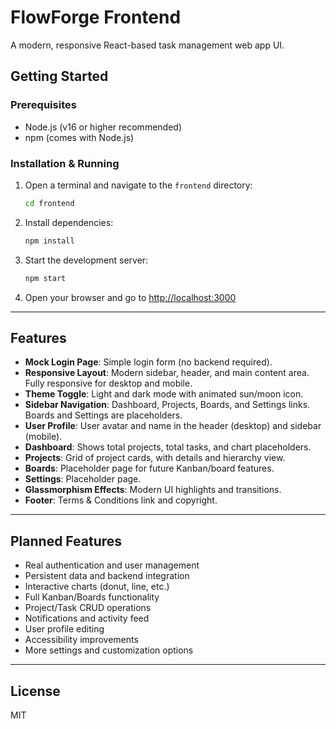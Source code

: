 # FlowForge Frontend

A modern, responsive React-based task management web app UI.

## Getting Started

### Prerequisites
- Node.js (v16 or higher recommended)
- npm (comes with Node.js)

### Installation & Running
1. Open a terminal and navigate to the `frontend` directory:
   ```sh
   cd frontend
   ```
2. Install dependencies:
   ```sh
   npm install
   ```
3. Start the development server:
   ```sh
   npm start
   ```
4. Open your browser and go to [http://localhost:3000](http://localhost:3000)

---

## Features
- **Mock Login Page**: Simple login form (no backend required).
- **Responsive Layout**: Modern sidebar, header, and main content area. Fully responsive for desktop and mobile.
- **Theme Toggle**: Light and dark mode with animated sun/moon icon.
- **Sidebar Navigation**: Dashboard, Projects, Boards, and Settings links. Boards and Settings are placeholders.
- **User Profile**: User avatar and name in the header (desktop) and sidebar (mobile).
- **Dashboard**: Shows total projects, total tasks, and chart placeholders.
- **Projects**: Grid of project cards, with details and hierarchy view.
- **Boards**: Placeholder page for future Kanban/board features.
- **Settings**: Placeholder page.
- **Glassmorphism Effects**: Modern UI highlights and transitions.
- **Footer**: Terms & Conditions link and copyright.

---

## Planned Features
- Real authentication and user management
- Persistent data and backend integration
- Interactive charts (donut, line, etc.)
- Full Kanban/Boards functionality
- Project/Task CRUD operations
- Notifications and activity feed
- User profile editing
- Accessibility improvements
- More settings and customization options

---

## License
MIT
